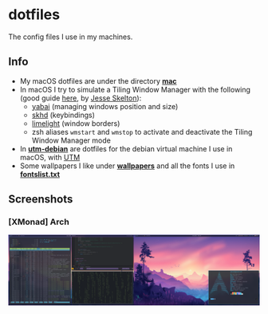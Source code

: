 # dotfiles

The config files I use in my machines.

## Info

- My macOS dotfiles are under the directory [**mac**](https://github.com/goncrust/dotfiles/tree/main/mac)
- In macOS I try to simulate a Tiling Window Manager with the following (good guide [here](https://www.notion.so/Yabai-8da3b829872d432fac43181b7ff628fc), by [Jesse Skelton](https://www.youtube.com/channel/UC7syy0V3Ah9Ho4eRUCwRsRg)):
  - [yabai](https://github.com/koekeishiya/yabai) (managing windows position and size)
  - [skhd](https://github.com/koekeishiya/skhd) (keybindings)
  - [limelight](https://github.com/koekeishiya/limelight) (window borders)
  - zsh aliases `wmstart` and `wmstop` to activate and deactivate the Tiling Window Manager mode
- In [**utm-debian**](https://github.com/goncrust/dotfiles/tree/main/utm-debian) are dotfiles for the debian virtual machine I use in macOS, with [UTM](https://github.com/utmapp/UTM)
- Some wallpapers I like under [**wallpapers**](https://github.com/goncrust/dotfiles/tree/main/wallpapers) and all the fonts I use in [**fontslist.txt**](https://github.com/goncrust/dotfiles/blob/main/fontslist.txt)

## Screenshots

### [XMonad] Arch

<img src="arch-screenshot.png" alt="arch">
